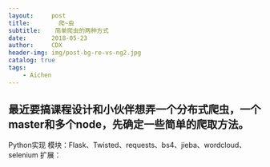 ```yaml
---
layout:     post
title:        爬~虫
subtitle:    简单爬虫的两种方式
date:       2018-05-23
author:     CDX
header-img: img/post-bg-re-vs-ng2.jpg
catalog: true
tags:
    - Aichen
---
```

## 最近要搞课程设计和小伙伴想弄一个分布式爬虫，一个master和多个node，先确定一些简单的爬取方法。
Python实现
模块：Flask、Twisted、requests、bs4、jieba、wordcloud、selenium
扩展：
## 
